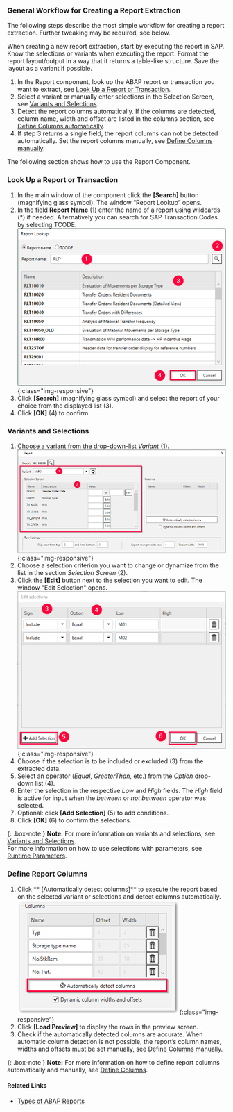 ### General Workflow for Creating a Report Extraction

The following steps describe the most simple workflow for creating a report extraction. Further tweaking may be required, see below. <br>

When creating a new report extraction, start by executing the report in SAP. Know the selections or variants when executing the report. 
Format the report layout/output in a way that it returns a table-like structure. Save the layout as a variant if possible.

1. In the Report component, look up the ABAP report or transaction you want to extract, see [Look Up a Report or Transaction](./report-extraction-define#look-up-a-report-or-transaction).
2. Select a variant or manually enter selections in the Selection Screen, see [Variants and Selections](./variants-and-selections).
3. Detect the report columns automatically. If the columns are detected, column name, width and offset are listed in the columns section, see [Define Columns automatically](./report-columns-define#define-columns-automatically).
4. If step 3 returns a single field, the report columns can not be detected automatically. Set the report columns manually, see [Define Columns manually](./report-columns-define#define-columns-manually).



The following section shows how to use the Report Component. <br>


### Look Up a Report or Transaction
1. In the main window of the component click the **[Search]** button (magnifying glass symbol). The window “Report Lookup” opens.
2. In the field **Report Name** (1) enter the name of a report using wildcards (*) if needed. Alternatively you can search for SAP Transaction Codes by selecting TCODE.
![Look-Up-Report](/img/content/Look-Up-Report.png){:class="img-responsive"}
3. Click **[Search]** (magnifying glass symbol) and select the report of your choice from the displayed list (3).
4. Click **[OK]** (4) to confirm.


### Variants and Selections

1. Choose a variant from the drop-down-list *Variant* (1). <br>
![Report-Variants-Section](/img/content/Report-Variants-Selection.png){:class="img-responsive"}
2. Choose a selection criterion you want to change or dynamize from the list in the section *Selection Screen* (2).
3. Click the **[Edit]** button next to the selection you want to edit. The window "Edit Selection" opens.
![Report-Edit-Selections](/img/content/Report-Edit-Selections.png){:class="img-responsive"}
4. Choose if the selection is to be included or excluded (3) from the extracted data.
5. Select an operator (*Equal*, *GreaterThan*, etc.) from the *Option* drop-down list (4). 
6. Enter the selection in the respective *Low* and *High* fields. The *High* field is active for input when the *between* or *not between* operator was selected.
7. Optional: click **[Add Selection]** (5) to add conditions.
8. Click **[OK]** (6) to confirm the selections.

{: .box-note }
**Note:** For more information on variants and selections, see [Variants and Selections](./variants-and-selections).<br>
For more information on how to use selections with parameters, see [Runtime Parameters](./report-edit-runtime-parameters).

### Define Report Columns

1. Click ** [Automatically detect columns]** to execute the report based on the selected variant or selections and detect columns automatically.<br>
![Report-automatic-columns](/img/content/Report_new_automatic_columns.png){:class="img-responsive"}
2. Click **[Load Preview]** to display the rows in the preview screen.
3. Check if the automatically detected columns are accurate. When automatic column detection is not possible, the report’s column names, widths and offsets must be set manually, see [Define Columns manually](./report-columns-define#define-columns-manually).

{: .box-note }
**Note:** For more information on how to define report columns automatically and manually, see [Define Columns](./report-columns-define).


#### Related Links
- [Types of ABAP Reports](https://wiki.scn.sap.com/wiki/display/ABAP/Types+of+Reports)

